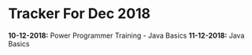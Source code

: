 # Tracker For Dec 2018
**10-12-2018:**
	Power Programmer Training - Java Basics
**11-12-2018:**
	Java Basics
